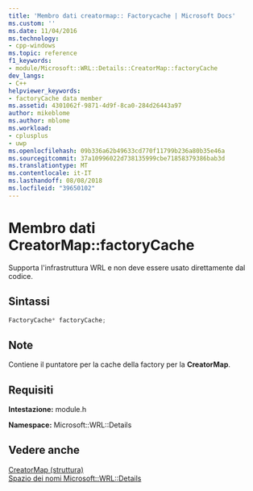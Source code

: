 ```yaml
---
title: 'Membro dati creatormap:: Factorycache | Microsoft Docs'
ms.custom: ''
ms.date: 11/04/2016
ms.technology:
- cpp-windows
ms.topic: reference
f1_keywords:
- module/Microsoft::WRL::Details::CreatorMap::factoryCache
dev_langs:
- C++
helpviewer_keywords:
- factoryCache data member
ms.assetid: 4301062f-9871-4d9f-8ca0-284d26443a97
author: mikeblome
ms.author: mblome
ms.workload:
- cplusplus
- uwp
ms.openlocfilehash: 09b336a62b49633cd770f11799b236a80b35e46a
ms.sourcegitcommit: 37a10996022d738135999cbe71858379386bab3d
ms.translationtype: MT
ms.contentlocale: it-IT
ms.lasthandoff: 08/08/2018
ms.locfileid: "39650102"
---
```

# <a name="creatormapfactorycache-data-member"></a>Membro dati CreatorMap::factoryCache
Supporta l'infrastruttura WRL e non deve essere usato direttamente dal codice.  
  
## <a name="syntax"></a>Sintassi  
  
```cpp  
FactoryCache* factoryCache;  
```  
  
## <a name="remarks"></a>Note  
 Contiene il puntatore per la cache della factory per la **CreatorMap**.  
  
## <a name="requirements"></a>Requisiti  
 **Intestazione:** module.h  
  
 **Namespace:** Microsoft::WRL::Details  
  
## <a name="see-also"></a>Vedere anche  
 [CreatorMap (struttura)](../windows/creatormap-structure.md)   
 [Spazio dei nomi Microsoft::WRL::Details](../windows/microsoft-wrl-details-namespace.md)